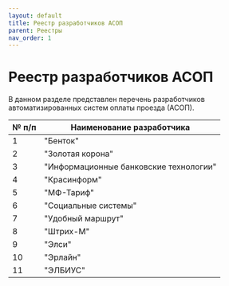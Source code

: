 ```yaml
---
layout: default
title: Реестр разработчиков АСОП
parent: Реестры
nav_order: 1
---
```



# Реестр разработчиков  АСОП

В данном разделе представлен перечень разработчиков автоматизированных систем оплаты проезда (АСОП).

| № п/п | Наименование разработчика              |
|-------|----------------------------------------|
| 1     | "Бенток"                               |
| 2     | "Золотая корона"                       |
| 3     | "Информационные банковские технологии" |
| 4     | "Красинформ"                           |
| 5     | "МФ-Тариф"                             |
| 6     | "Социальные системы"                   |
| 7     | "Удобный маршрут"                      |
| 8     | "Штрих-М"                              |
| 9     | "Элси"                                 |
| 10    | "Эрлайн"                               |
| 11    | "ЭЛБИУС"                               |
